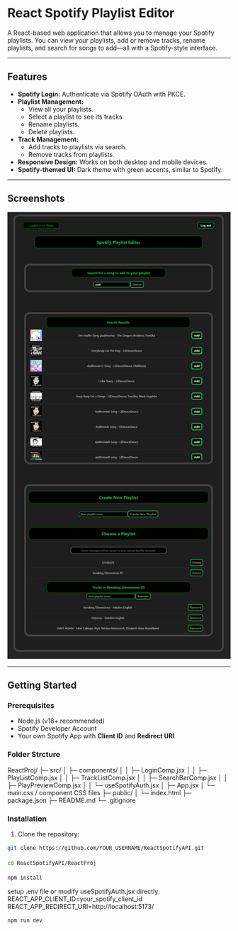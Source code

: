 # React Spotify Playlist Editor

A React-based web application that allows you to manage your Spotify playlists. You can view your playlists, add or remove tracks, rename playlists, and search for songs to add—all with a Spotify-style interface.

---

## Features

- **Spotify Login:** Authenticate via Spotify OAuth with PKCE.
- **Playlist Management:** 
  - View all your playlists.
  - Select a playlist to see its tracks.
  - Rename playlists.
  - Delete playlists.
- **Track Management:** 
  - Add tracks to playlists via search.
  - Remove tracks from playlists.
- **Responsive Design:** Works on both desktop and mobile devices.
- **Spotify-themed UI:** Dark theme with green accents, similar to Spotify.

---

## Screenshots

![App Screenshot](./screenshot.png)

---

## Getting Started

### Prerequisites

- Node.js (v18+ recommended)
- Spotify Developer Account
- Your own Spotify App with **Client ID** and **Redirect URI**

### Folder Strcture

ReactProj/
├─ src/
│  ├─ components/
│  │  ├─ LoginComp.jsx
│  │  ├─ PlayListComp.jsx
│  │  ├─ TrackListComp.jsx
│  │  ├─ SearchBarComp.jsx
│  │  ├─ PlayPreviewComp.jsx
│  │  └─ useSpotifyAuth.jsx
│  ├─ App.jsx
│  └─ main.css / component CSS files
├─ public/
│  └─ index.html
├─ package.json
├─ README.md
└─ .gitignore

### Installation

1. Clone the repository:

```bash
git clone https://github.com/YOUR_USERNAME/ReactSpotifyAPI.git

cd ReactSpotifyAPI/ReactProj

npm install
```
setup .env file or modify useSpotifyAuth.jsx directly:
REACT_APP_CLIENT_ID=your_spotify_client_id
REACT_APP_REDIRECT_URI=http://localhost:5173/

```bash
npm run dev
```
